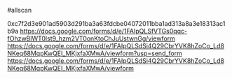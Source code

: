 #allscan

0xc7f2d3e901ad5903d291ba3a63fdcbe04072011bba1ad313a8a3e18313ac1b9a
https://docs.google.com/forms/d/e/1FAIpQLSfVTGs0qqc-fOhzwBlWT0lst9_hzm2VT0onKtoChJuUstwnGg/viewform
https://docs.google.com/forms/d/e/1FAIpQLSdSi4Q29CbrYVK8hZoCo_Ld8NKeq68MqpKwQEI_MKjxfaXMwA/viewform?usp=send_form
https://docs.google.com/forms/d/e/1FAIpQLSdSi4Q29CbrYVK8hZoCo_Ld8NKeq68MqpKwQEI_MKjxfaXMwA/viewform

